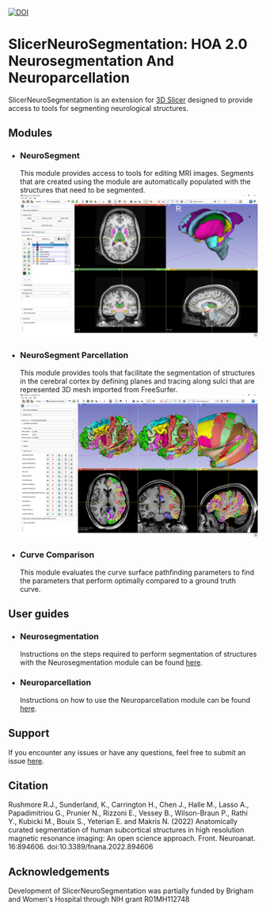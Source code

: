 [![DOI](https://zenodo.org/badge/195091636.svg)](https://zenodo.org/badge/latestdoi/195091636)

# SlicerNeuroSegmentation: HOA 2.0 Neurosegmentation And Neuroparcellation

SlicerNeuroSegmentation is an extension for [3D Slicer](http://slicer.org) designed to provide access to tools for segmenting neurological structures.

## Modules

- ### NeuroSegment
  This module provides access to tools for editing MRI images. Segments that are created using the module are automatically populated with the structures that need to be segmented.
![Screenshot of NeuroSegmentation extension](Images/Screenshots/NeuroSegmentation_1.png)

- ### NeuroSegment Parcellation
  This module provides tools that facilitate the segmentation of structures in the cerebral cortex by defining planes and tracing along sulci that are represented 3D mesh imported from FreeSurfer.
![Screenshot of NeuroParcellation extension](Images/Screenshots/NeuroParcellation_1.png)

- ### Curve Comparison
  This module evaluates the curve surface pathfinding parameters to find the parameters that perform optimally compared to a ground truth curve.

## User guides

- ### Neurosegmentation
  Instructions on the steps required to perform segmentation of structures with the Neurosegmentation module can be found [here](docs/General%20Segmentation.md).

- ### Neuroparcellation
  Instructions on how to use the Neuroparcellation module can be found [here](docs/NeuroParcellation.md).

## Support

If you encounter any issues or have any questions, feel free to submit an issue [here](https://github.com/PerkLab/SlicerNeuroSegmentation/issues/new).

## Citation

Rushmore R.J., Sunderland, K., Carrington H., Chen J., Halle M., Lasso A., Papadimitriou G., Prunier N., Rizzoni E., Vessey B., Wilson-Braun P., Rathi Y.,  Kubicki M., Bouix S., Yeterian E. and Makris N. (2022) Anatomically curated segmentation of human subcortical structures in high resolution magnetic resonance imaging: An open science approach. Front. Neuroanat. 16:894606. doi:10.3389/fnana.2022.894606

## Acknowledgements

Development of SlicerNeuroSegmentation was partially funded by Brigham and Women's Hospital through NIH grant R01MH112748
